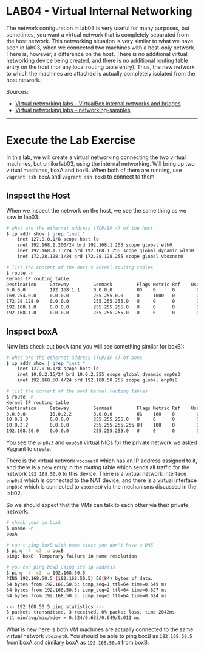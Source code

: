 
<!--
Maintainer:   jeffskinnerbox@yahoo.com / www.jeffskinnerbox.me
Version:      0.0.1
-->


# LAB04 - Virtual Internal Networking
The network configuration in lab03 is very useful for many purposes, but sometimes,
you want a virtual network that is completely separated from the host network.
This networking situation is very similar to what we have seen in lab03,
when we connected two machines with a host-only network.
There is, however, a difference on the host.
There is no additional virtual networking device being created,
and there is no additional routing table entry on the host (nor any local routing table entry).
Thus, the new network to which the machines are attached is actually completely isolated from the host network.

Sources:
* [Virtual networking labs – VirtualBox internal networks and bridges](https://leftasexercise.com/2019/12/16/virtual-networking-labs-virtualbox-internal-networks-and-bridges/)
* [Virtual networking labs – networking-samples](https://github.com/christianb93/networking-samples)


------


# Execute the Lab Exercise
In this lab, we will create a virtual networking connecting the two virtual machines,
but unlike lab03, using the internal networking.
Will bring up two virtual machines, boxA and boxB.
When both of them are running, use `vagrant ssh boxA` and `vagrant ssh boxB` to connect to them.

## Inspect the Host
When we inspect the network on the host,
we see the same thing as we saw in lab03:

```bash
# what are the ethernet address (TCP/IP 4) of the host
$ ip addr show | grep "inet "
    inet 127.0.0.1/8 scope host lo
    inet 192.168.1.200/24 brd 192.168.1.255 scope global eth0
    inet 192.168.1.13/24 brd 192.168.1.255 scope global dynamic wlan0
    inet 172.28.128.1/24 brd 172.28.128.255 scope global vboxnet0

# list the content of the host's kernel routing tables
$ route -n
Kernel IP routing table
Destination     Gateway         Genmask         Flags Metric Ref    Use Iface
0.0.0.0         192.168.1.1     0.0.0.0         UG    0      0        0 eth0
169.254.0.0     0.0.0.0         255.255.0.0     U     1000   0        0 eth0
172.28.128.0    0.0.0.0         255.255.255.0   U     0      0        0 vboxnet0
192.168.1.0     0.0.0.0         255.255.255.0   U     0      0        0 eth0
192.168.1.0     0.0.0.0         255.255.255.0   U     0      0        0 wlan0
```

## Inspect boxA
Now lets check out boxA (and you will see something similar for boxB):

```bash
# what are the ethernet address (TCP/IP 4) of boxA
$ ip addr show | grep "inet "
    inet 127.0.0.1/8 scope host lo
    inet 10.0.2.15/24 brd 10.0.2.255 scope global dynamic enp0s3
    inet 192.168.50.4/24 brd 192.168.50.255 scope global enp0s8

# list the content of the boxA kernel routing tables
$ route -n
Kernel IP routing table
Destination     Gateway         Genmask         Flags Metric Ref    Use Iface
0.0.0.0         10.0.2.2        0.0.0.0         UG    100    0        0 enp0s3
10.0.2.0        0.0.0.0         255.255.255.0   U     0      0        0 enp0s3
10.0.2.2        0.0.0.0         255.255.255.255 UH    100    0        0 enp0s3
192.168.50.0    0.0.0.0         255.255.255.0   U     0      0        0 enp0s8
```
You see the `enp0s3` and `enp0s8` virtual NICs for the private network we asked Vagrant to create.

There is the virtual network `vboxnet0` which has an IP address assigned to it,
and there is a new entry in the routing table which sends all traffic for the network `192.168.50.0` to this device.
There is a virtual network interface `enp0s3` which is connected to the NAT device,
and there is a virtual interface `enp0s8` which is connected to `vboxnet0`
via the mechanisms discussed in the lab02.

So we should expect that the VMs can talk to each other via their private network.

```bash
# check your on boxA
$ uname -n
boxA

# can't ping boxB with name since you don't have a DNS
$ ping -4 -c3 -a boxB
ping: boxB: Temporary failure in name resolution

# you can ping boxB using its ip address
$ ping -4 -c3 -a 192.168.50.5
PING 192.168.50.5 (192.168.50.5) 56(84) bytes of data.
64 bytes from 192.168.50.5: icmp_seq=1 ttl=64 time=0.649 ms
64 bytes from 192.168.50.5: icmp_seq=2 ttl=64 time=0.627 ms
64 bytes from 192.168.50.5: icmp_seq=3 ttl=64 time=0.624 ms

--- 192.168.50.5 ping statistics ---
3 packets transmitted, 3 received, 0% packet loss, time 2042ms
rtt min/avg/max/mdev = 0.624/0.633/0.649/0.011 ms
```

What is new here is both VM machines are actually connected to the same virtual network `vboxnet0`.
You should be able to ping boxB as `192.168.50.5` from boxA and similary boxA as `192.168.50.4` from boxB.



